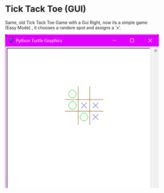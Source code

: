 # Tick Tack Toe (GUI)

Same, old Tick Tack Toe Game with a Gui
Right, now its a simple game (Easy Mode) , it chooses a random spot and assigns a 'x'.

![Game_Ss](https://github.com/SNEHASISHROY-125/ss_gallery/blob/master/Python%20Turtle%20Graphics%2014-06-2023%2011_42_14.png)
